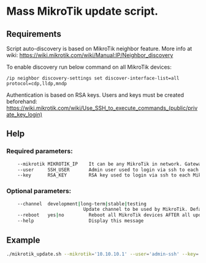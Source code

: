 # Mass MikroTik update script.

## Requirements 
Script auto-discovery is based on MikroTik neighbor feature. More info at wiki:
<https://wiki.mikrotik.com/wiki/Manual:IP/Neighbor_discovery>

To enable discovery run below command on all MikroTik devices:
```MikroTik
/ip neighbor discovery-settings set discover-interface-list=all protocol=cdp,lldp,mndp
```

Authentication is based on RSA keys. Users and keys must be created beforehand:
<https://wiki.mikrotik.com/wiki/Use_SSH_to_execute_commands_(public/private_key_login)>

## Help

### Required parameters:
```Bash
    --mikrotik MIKROTIK_IP    It can be any MikroTik in network. Gateway is recomended. 
    --user     SSH_USER       Admin user used to login via ssh to each MikroTik device.
    --key      RSA_KEY        RSA key used to login via ssh to each MikroTik device.
```

### Optional parameters:
```Bash
    --channel  development|long-term|stable|testing
                            Update channel to be used by MikroTik. Default: stable
    --reboot   yes|no         Reboot all MikroTik devices AFTER all updates are downloaded. Default:no
    --help                    Display this message
```

## Example 
```Bash
./mikrotik_update.sh --mikrotik='10.10.10.1' --user='admin-ssh' --key='~/.ssh/mikrotik_2048' --channel='stable' --reboot='yes'
```
    
